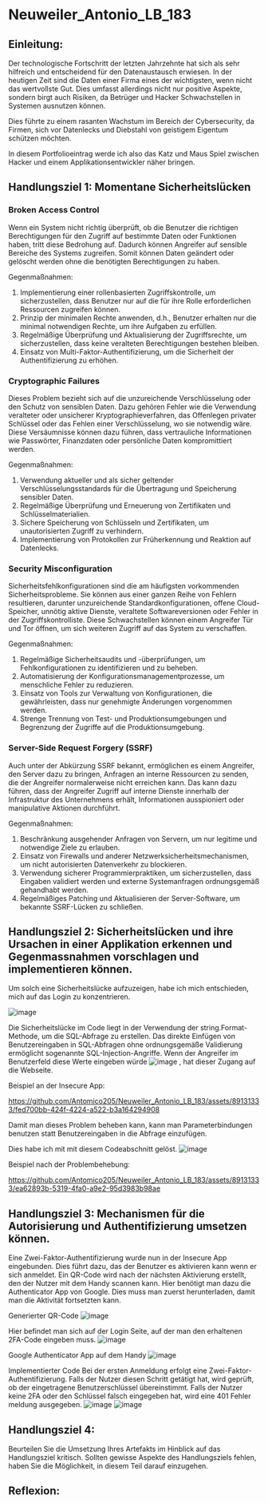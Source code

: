 # Neuweiler_Antonio_LB_183  

## Einleitung:
Der technologische Fortschritt der letzten Jahrzehnte hat sich als sehr hilfreich und entscheidend für den Datenaustausch erwiesen. In der heutigen Zeit sind die Daten einer Firma eines der wichtigsten, wenn nicht das wertvollste Gut. Dies umfasst allerdings nicht nur positive Aspekte, sondern birgt auch Risiken, da Betrüger und Hacker Schwachstellen in Systemen ausnutzen können.

Dies führte zu einem rasanten Wachstum im Bereich der Cybersecurity, da Firmen, sich vor Datenlecks und Diebstahl von geistigem Eigentum schützen möchten. 

In diesem Portfolioeintrag werde ich also das Katz und Maus Spiel zwischen Hacker und einem Applikationsentwickler näher bringen.

## Handlungsziel 1: Momentane Sicherheitslücken

### Broken Access Control

Wenn ein System nicht richtig überprüft, ob die Benutzer die richtigen Berechtigungen für den Zugriff auf bestimmte Daten oder Funktionen haben, tritt diese Bedrohung auf. Dadurch können Angreifer auf sensible Bereiche des Systems zugreifen. Somit können Daten geändert oder gelöscht werden ohne die benötigten Berechtigungen zu haben.

Gegenmaßnahmen: 
1. Implementierung einer rollenbasierten Zugriffskontrolle, um sicherzustellen, dass Benutzer nur auf die für ihre Rolle erforderlichen Ressourcen zugreifen können.
2. Prinzip der minimalen Rechte anwenden, d.h., Benutzer erhalten nur die minimal notwendigen Rechte, um ihre Aufgaben zu erfüllen.
3. Regelmäßige Überprüfung und Aktualisierung der Zugriffsrechte, um sicherzustellen, dass keine veralteten Berechtigungen bestehen bleiben.
4. Einsatz von Multi-Faktor-Authentifizierung, um die Sicherheit der Authentifizierung zu erhöhen.

### Cryptographic Failures

Dieses Problem bezieht sich auf die unzureichende Verschlüsselung oder den Schutz von sensiblen Daten. Dazu gehören Fehler wie die Verwendung veralteter oder unsicherer Kryptographieverfahren, das Offenlegen privater Schlüssel oder das Fehlen einer Verschlüsselung, wo sie notwendig wäre. Diese Versäumnisse können dazu führen, dass vertrauliche Informationen wie Passwörter, Finanzdaten oder persönliche Daten kompromittiert werden.

Gegenmaßnahmen: 
1. Verwendung aktueller und als sicher geltender Verschlüsselungsstandards für die Übertragung und Speicherung sensibler Daten.
2. Regelmäßige Überprüfung und Erneuerung von Zertifikaten und Schlüsselmaterialien.
3. Sichere Speicherung von Schlüsseln und Zertifikaten, um unautorisierten Zugriff zu verhindern.
4. Implementierung von Protokollen zur Früherkennung und Reaktion auf Datenlecks.

### Security Misconfiguration

Sicherheitsfehlkonfigurationen sind die am häufigsten vorkommenden Sicherheitsprobleme. Sie können aus einer ganzen Reihe von Fehlern resultieren, darunter unzureichende Standardkonfigurationen, offene Cloud-Speicher, unnötig aktive Dienste, veraltete Softwareversionen oder Fehler in der Zugriffskontrolliste. Diese Schwachstellen können einem Angreifer Tür und Tor öffnen, um sich weiteren Zugriff auf das System zu verschaffen.

Gegenmaßnahmen:
1. Regelmäßige Sicherheitsaudits und -überprüfungen, um Fehlkonfigurationen zu identifizieren und zu beheben.
2. Automatisierung der Konfigurationsmanagementprozesse, um menschliche Fehler zu reduzieren.
3. Einsatz von Tools zur Verwaltung von Konfigurationen, die gewährleisten, dass nur genehmigte Änderungen vorgenommen werden.
4. Strenge Trennung von Test- und Produktionsumgebungen und Begrenzung der Zugriffe auf die Produktionsumgebung.

### Server-Side Request Forgery (SSRF)

Auch unter der Abkürzung SSRF bekannt, ermöglichen es einem Angreifer, den Server dazu zu bringen, Anfragen an interne Ressourcen zu senden, die der Angreifer normalerweise nicht erreichen kann. Das kann dazu führen, dass der Angreifer Zugriff auf interne Dienste innerhalb der Infrastruktur des Unternehmens erhält, Informationen ausspioniert oder manipulative Aktionen durchführt.

Gegenmaßnahmen: 
1. Beschränkung ausgehender Anfragen von Servern, um nur legitime und notwendige Ziele zu erlauben.
2. Einsatz von Firewalls und anderer Netzwerksicherheitsmechanismen, um nicht autorisierten Datenverkehr zu blockieren.
3. Verwendung sicherer Programmierpraktiken, um sicherzustellen, dass Eingaben validiert werden und externe Systemanfragen ordnungsgemäß gehandhabt werden.
4. Regelmäßiges Patching und Aktualisieren der Server-Software, um bekannte SSRF-Lücken zu schließen.

## Handlungsziel 2: Sicherheitslücken und ihre Ursachen in einer Applikation erkennen und Gegenmassnahmen vorschlagen und implementieren können.

Um solch eine Sicherheitslücke aufzuzeigen, habe ich mich entschieden, mich auf das Login zu konzentrieren.

![image](https://github.com/Antomico205/Neuweiler_Antonio_LB_183/assets/89131333/31b54e16-0dd7-4590-847a-f0d852978cc6)

Die Sicherheitslücke im Code liegt in der Verwendung der string.Format-Methode, um die SQL-Abfrage zu erstellen. Das direkte Einfügen von Benutzereingaben in SQL-Abfragen ohne ordnungsgemäße Validierung ermöglicht sogenannte SQL-Injection-Angriffe.
Wenn der Angreifer im Benutzerfeld diese Werte eingeben würde ![image](https://github.com/Antomico205/Neuweiler_Antonio_LB_183/assets/89131333/08ab2d9e-46d0-4d8c-aba2-4414bd4d8b30)
, hat dieser Zugang auf die Webseite. 

Beispiel an der Insecure App:

https://github.com/Antomico205/Neuweiler_Antonio_LB_183/assets/89131333/fed700bb-424f-4224-a522-b3a164294908

Damit man dieses Problem beheben kann, kann man Parameterbindungen benutzen statt Benutzereingaben in die Abfrage einzufügen.

Dies habe ich mit mit diesem Codeabschnitt gelöst.
![image](https://github.com/Antomico205/Neuweiler_Antonio_LB_183/assets/89131333/e99bc8f6-83f2-4d81-8e2d-ea4464ed96cc)

Beispiel nach der Problembehebung: 

https://github.com/Antomico205/Neuweiler_Antonio_LB_183/assets/89131333/ea62893b-5319-4fa0-a9e2-95d3983b98ae



## Handlungsziel 3: Mechanismen für die Autorisierung und Authentifizierung umsetzen können.

Eine Zwei-Faktor-Authentifizierung wurde nun in der Insecure App eingebunden. Dies führt dazu, das der Benutzer es aktivieren kann wenn er sich anmeldet. Ein QR-Code wird nach der nächsten Aktivierung erstellt, den der Nutzer mit dem Handy scannen kann. Hier benötigt man dazu die Authenticator App von Google. Dies muss man zuerst herunterladen, damit man die Aktivität fortsetzten kann.

Generierter QR-Code
![image](https://github.com/Antomico205/Neuweiler_Antonio_LB_183/assets/89131333/47ba06b9-c8ef-436c-82b2-f6c0da17371b)

Hier befindet man sich auf der Login Seite, auf der man den erhaltenen 2FA-Code eingeben muss.
![image](https://github.com/Antomico205/Neuweiler_Antonio_LB_183/assets/89131333/0878e7a7-69cb-4dd4-8883-0ee9f6a5da01)

Google Authenticator App auf dem Handy
![image](https://github.com/Antomico205/Neuweiler_Antonio_LB_183/assets/89131333/92ce5add-ebc8-457e-9602-d37695eedc7a)

Implementierter Code 
Bei der ersten Anmeldung erfolgt eine Zwei-Faktor-Authentifizierung. Falls der Nutzer diesen Schritt getätigt hat, wird geprüft, ob der eingetragene Benutzerschlüssel übereinstimmt. 
Falls der Nutzer keine 2FA oder den Schlüssel falsch eingegeben hat, wird eine 401 Fehler meldung ausgegeben.
![image](https://github.com/Antomico205/Neuweiler_Antonio_LB_183/assets/89131333/6157aa84-72a0-43c7-9819-fc2c81810176)
![image](https://github.com/Antomico205/Neuweiler_Antonio_LB_183/assets/89131333/3229fdcf-c583-4eaf-9e1b-2f4f0bc8ef0c)


## Handlungsziel 4: 

Beurteilen Sie die Umsetzung Ihres Artefakts im Hinblick auf das Handlungsziel kritisch. Sollten gewisse Aspekte des Handlungsziels fehlen, haben Sie die Möglichkeit, in diesem Teil darauf einzugehen.

## Reflexion:




